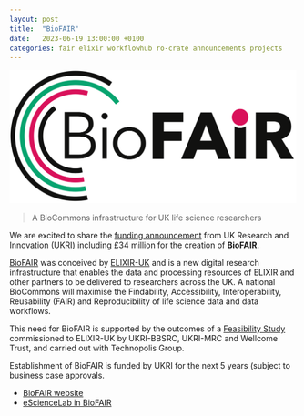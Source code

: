 ```yaml
---
layout: post
title:  "BioFAIR"
date:   2023-06-19 13:00:00 +0100
categories: fair elixir workflowhub ro-crate announcements projects
---
```


![BioFAIR](/images/logo/biofair.png)
> A BioCommons infrastructure for UK life science researchers

We are excited to share the [funding announcement](https://www.ukri.org/news/ukri-invests-72-million-upgrading-uk-research-infrastructure/) from UK Research and Innovation (UKRI) including £34 million for the creation of **BioFAIR**. 


[BioFAIR](https://biofair.uk/) was conceived by [ELIXIR-UK](https://elixiruknode.org/) and is a new digital research infrastructure that enables the data and processing resources of ELIXIR and other partners to be delivered to researchers across the UK. A national BioCommons will maximise the Findability, Accessibility, Interoperability, Reusability (FAIR) and Reproducibility of life science data and data workflows.

This need for BioFAIR is supported by the outcomes of a [Feasibility Study](https://doi.org/10.5281/zenodo.7924339) commissioned to ELIXIR-UK by UKRI-BBSRC, UKRI-MRC and Wellcome Trust, and carried out with Technopolis Group. 

Establishment of BioFAIR is funded by UKRI for the next 5 years (subject to business case approvals.

* [BioFAIR website](https://biofair.uk/)
* [eScienceLab in BioFAIR](/projects/biofair/)

